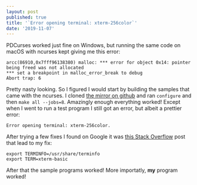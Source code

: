 ```yaml
---
layout: post
published: true
title: '`Error opening terminal: xterm-256color`'
date: '2019-11-07'
---
```

PDCurses worked just fine on Windows, but running the same code on macOS with ncurses kept giving me this error:

```
arcc(86910,0x7fff96138380) malloc: *** error for object 0x14: pointer being freed was not allocated
*** set a breakpoint in malloc_error_break to debug
Abort trap: 6
```

Pretty nasty looking. So I figured I would start by building the samples that came with the ncurses. I cloned [the mirror on github](https://github.com/mirror/ncurses.git) and ran `configure` and then `make all --jobs=8`. Amazingly enough everything worked! Except when I went to run a test program I still got an error, but albeit a prettier error:

```
Error opening terminal: xterm-256color.
```

After trying a few fixes I found on Google it was [this Stack Overflow](https://stackoverflow.com/questions/6804208/nano-error-error-opening-terminal-xterm-256color) post that lead to my fix:

```
export TERMINFO=/usr/share/terminfo
export TERM=xterm-basic
```

After that the sample programs worked! More importatly, **my** program worked!